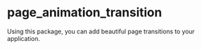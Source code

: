 # page_animation_transition
Using this package, you can add beautiful page transitions to your application.
